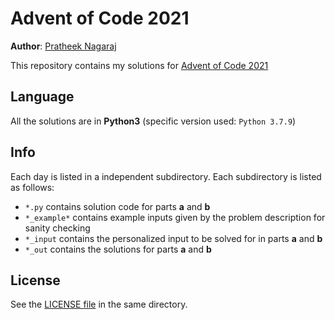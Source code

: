 # Advent of Code 2021

**Author**: [Pratheek Nagaraj](https://www.pratheeknagaraj.com)

This repository contains my solutions for [Advent of Code 2021](https://adventofcode.com/2021)

## Language

All the solutions are in **Python3** (specific version used: `Python 3.7.9`)

## Info

Each day is listed in a independent subdirectory. Each subdirectory is listed as follows:

 - `*.py` contains solution code for parts **a** and **b**
 - `*_example*` contains example inputs given by the problem description for sanity checking
 - `*_input` contains the personalized input to be solved for in parts **a** and **b**
 - `*_out` contains the solutions for parts **a** and **b**

## License

See the [LICENSE file](LICENSE) in the same directory.
